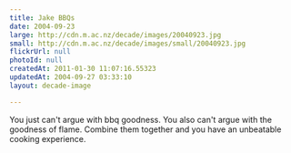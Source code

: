 ```yaml
---
title: Jake BBQs
date: 2004-09-23
large: http://cdn.m.ac.nz/decade/images/20040923.jpg
small: http://cdn.m.ac.nz/decade/images/small/20040923.jpg
flickrUrl: null
photoId: null
createdAt: 2011-01-30 11:07:16.55323
updatedAt: 2004-09-27 03:33:10
layout: decade-image

---
```

You just can't argue with bbq goodness. You also can't argue with the goodness of flame. Combine them together and you have an unbeatable cooking experience. 
